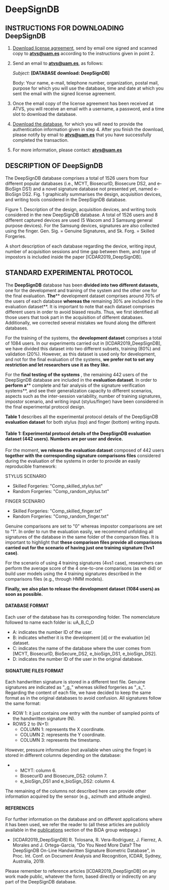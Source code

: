 # DeepSignDB

## **INSTRUCTIONS FOR DOWNLOADING DeepSignDB**

1. [Download license agreement](http://atvs.ii.uam.es/atvs/licenses/e-BioDigit_License.pdf), send by email one signed and scanned copy to [**atvs@uam.es**](mailto:atvs@uam.es) according to the instructions given in point 2.
2. Send an email to [**atvs@uam.es**](mailto:atvs@uam.es), as follows:

    _Subject:_ **[DATABASE download: DeepSignDB]**

    Body: Your name, e-mail, telephone number, organization, postal mail, purpose for which you will use the database, time and date at which you sent the email with the signed license agreement.

1. Once the email copy of the license agreement has been received at ATVS, you will receive an email with a username, a password, and a time slot to download the database.
2. [Download the database](http://atvs.ii.uam.es/atvs/intranet/free_DB/e-BioDigit), for which you will need to provide the authentication information given in step 4. After you finish the download, please notify by email to [**atvs@uam.es**](mailto:atvs@uam.es) that you have successfully completed the transaction.
3. For more information, please contact: [**atvs@uam.es**](mailto:atvs@uam.es)

## **DESCRIPTION OF DeepSignDB**

The DeepSignDB database comprises a total of 1526 users from four different popular databases (i.e., MCYT, BiosecurID, Biosecure DS2, and e-BioSign DS1) and a novel signature database not presented yet, named e-BioSign DS2. Fig. 1 graphically summarises the design, acquisition devices, and writing tools considered in the DeepSignDB database.



Figure 1. Description of the design, acquisition devices, and writing tools considered in the new DeepSignDB database. A total of 1526 users and 8 different captured devices are used (5 Wacom and 3 Samsung general purpose devices). For the Samsung devices, signatures are also collected using the finger. Gen. Sig. = Genuine Signatures, and Sk. Forg. = Skilled Forgeries.

A short description of each database regarding the device, writing input, number of acquisition sessions and time gap between them, and type of impostors is included inside the paper [ICDAR2019\_DeepSignDB].

## **STANDARD EXPERIMENTAL PROTOCOL**

The **DeepSignDB** database has been **divided into two different datasets,** one for the development and training of the system and the other one for the final evaluation. **The**** development dataset comprises around 70% of the users of each database ****whereas the**** remaining 30% are included in the evaluation dataset**. It is important to note that each dataset comprises different users in order to avoid biased results. Thus, we first identified all those users that took part in the acquisition of different databases. Additionally, we corrected several mistakes we found along the different databases.

For the training of the systems, the **development dataset** comprises a total of 1084 users. In our experiments carried out in [ICDAR2019\_DeepSignDB], we have divided this dataset into two different subsets, training (80%) and validation (20%). However, as this dataset is used only for development, and not for the final evaluation of the systems, **we prefer not to set any restriction and let researchers use it as they like.**

For the **final testing of the systems** , the remaining 442 users of the DeepSignDB database are included in the **evaluation dataset**. In order to **perform a**** complete and fair analysis of the signature verification systems**, and see their generalization capacity to different scenarios, aspects such as the inter-session variability, number of training signatures, impostor scenario, and writing input (stylus/finger) have been considered in the final experimental protocol design.

**Table 1** describes all the experimental protocol details of the DeepSignDB **evaluation dataset** for both stylus (top) and finger (bottom) writing inputs.

#### Table 1: Experimental protocol details of the DeepSignDB evaluation dataset (442 users). Numbers are per user and device.

For the moment, **we release the evaluation dataset** composed of 442 users **together with the corresponding signature comparisons files** considered during the evaluation of the systems in order to provide an easily reproducible framework:

STYLUS SCENARIO

- Skilled Forgeries: &quot;Comp\_skilled\_stylus.txt&quot;
- Random Forgeries: &quot;Comp\_random\_stylus.txt&quot;

FINGER SCENARIO

- Skilled Forgeries: &quot;Comp\_skilled\_finger.txt&quot;
- Random Forgeries: &quot;Comp\_random\_finger.txt&quot;

Genuine comparisons are set to &quot;0&quot; whereas impostor comparisons are set to &quot;1&quot;. In order to run the evaluation easily, we recommend unfolding all signatures of the database in the same folder of the comparison files. It is important to highlight that **these comparison files provide all comparisons carried out for the scenario of having just one training signature (1vs1 case)**.

For the scenario of using 4 training signatures (4vs1 case), researchers can perform the average score of the 4 one-to-one comparisons (as we did) or build user models using the 4 training signatures described in the comparisons files (e.g., through HMM models).

**Finally, we also plan to release the development dataset (1084 users) as soon as possible.**

#### **DATABASE FORMAT**

Each user of the database has its corresponding folder. The nomenclature followed to name each folder is: uA\_B\_C\_D

-  A: indicates the number ID of the user.
-  B: indicates whether it is the development [d] or the evaluation [e] dataset.
-  C: indicates the name of the database where the user comes from [MCYT, BiosecurID, BioSecure\_DS2, e\_bioSign\_DS1, e\_bioSign\_DS2].
-  D: indicates the number ID of the user in the original database.

#### **SIGNATURE FILES FORMAT**

Each handwritten signature is stored in a different text file. Genuine signatures are indicated as &quot;\_g\_&quot; whereas skilled forgeries as &quot;\_s\_&quot;. Regarding the content of each file, we have decided to keep the same format as in the original databases to avoid confusion. All signatures follow the same format:

- ROW 1: it just contains one entry with the number of sampled points of the handwritten signature (N).
- ROWS 2 to (N+1):
  - COLUMN 1: represents the X coordinate.
  - COLUMN 2: represents the Y coordinate.
  - COLUMN 3: represents the timestamp.

However, pressure information (not available when using the finger) is stored in different columns depending on the database:

-
  - MCYT: column 6.
  - BiosecurID and Biosecure\_DS2: column 7.
  - e\_bioSign\_DS1 and e\_bioSign\_DS2: column 4.

The remaining of the columns not described here can provide other information acquired by the sensor (e.g., azimuth and altitude angles).

#### **REFERENCES**

For further information on the database and on different applications where it has been used, we refer the reader to (all these articles are publicly available in the [publications](http://atvs.ii.uam.es/atvs/listpublications.do) section of the BiDA group webpage.)

- [ICDAR2019\_DeepSignDB] R. Tolosana, R. Vera-Rodriguez, J. Fierrez, A. Morales and J. Ortega-Garcia, &quot;Do You Need More Data? The DeepSignDB On-Line Handwritten Signature Biometric Database&quot;, in Proc. Int. Conf. on Document Analysis and Recognition, ICDAR, Sydney, Australia, 2019.

Please remember to reference articles [ICDAR2019\_DeepSignDB] on any work made public, whatever the form, based directly or indirectly on any part of the DeepSignDB database.
